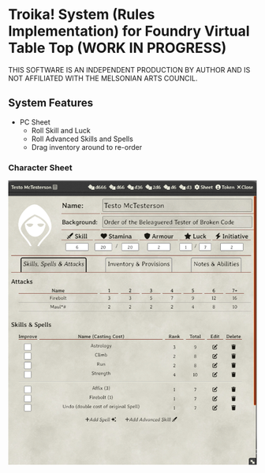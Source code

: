 # Troika! System (Rules Implementation) for Foundry Virtual Table Top (WORK IN PROGRESS)

THIS SOFTWARE IS AN INDEPENDENT PRODUCTION BY AUTHOR AND IS NOT 
AFFILIATED WITH THE MELSONIAN ARTS COUNCIL.

## System Features

* PC Sheet
  * Roll Skill and Luck
  * Roll Advanced Skills and Spells
  * Drag inventory around to re-order

### Character Sheet

![Character Sheet Skills Spells and Attacks](./assets/doc-img/char_sheet01.png)

